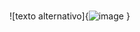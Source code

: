 # 
![texto alternativo]{![image](https://github.com/user-attachments/assets/4e179bce-c610-4e09-82ab-6a69a9640aea)
}
